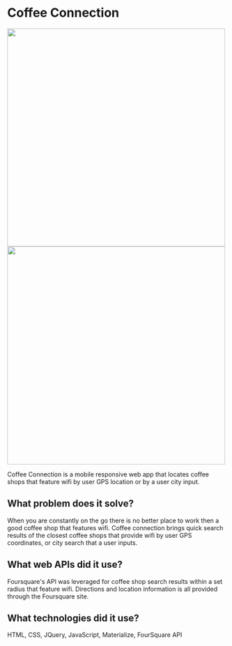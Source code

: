 # Coffee Connection

<img src="http://i.giphy.com/l3vRkUrlOINEbWzhS.gif" height="500">
<img src="http://i.giphy.com/3oI9JxiwUrVtCUrhgQ.gif" height="500">

Coffee Connection is a mobile responsive web app that locates coffee shops that feature wifi by user GPS location or by a user city input.

## What problem does it solve?
When you are constantly on the go there is no better place to work then a good coffee shop that features wifi.  Coffee connection brings quick search results of the closest coffee shops that provide wifi by user GPS coordinates, or city search that a user inputs.  

## What web APIs did it use?
Foursquare's API was leveraged for coffee shop search results within a set radius that feature wifi.  Directions and location information is all provided through the Foursquare site.

## What technologies did it use?
HTML, CSS, JQuery, JavaScript, Materialize, FourSquare API
